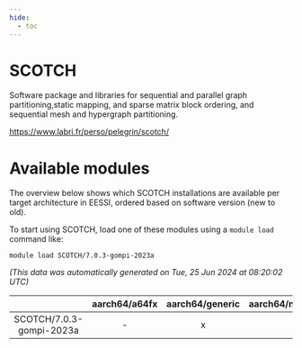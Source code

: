 ```yaml
---
hide:
  - toc
---
```


SCOTCH
======


Software package and libraries for sequential and parallel graph partitioning,static mapping, and sparse matrix block ordering, and sequential mesh and hypergraph partitioning.

https://www.labri.fr/perso/pelegrin/scotch/
# Available modules


The overview below shows which SCOTCH installations are available per target architecture in EESSI, ordered based on software version (new to old).

To start using SCOTCH, load one of these modules using a `module load` command like:

```shell
module load SCOTCH/7.0.3-gompi-2023a
```

*(This data was automatically generated on Tue, 25 Jun 2024 at 08:20:02 UTC)*  

| |aarch64/a64fx|aarch64/generic|aarch64/neoverse_n1|aarch64/neoverse_v1|x86_64/generic|x86_64/amd/zen2|x86_64/amd/zen3|x86_64/intel/haswell|x86_64/intel/skylake_avx512|
| :---: | :---: | :---: | :---: | :---: | :---: | :---: | :---: | :---: | :---: |
|SCOTCH/7.0.3-gompi-2023a|-|x|x|x|x|x|x|x|x|
